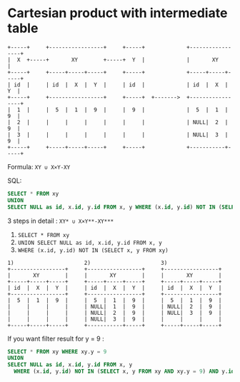 Cartesian product with intermediate table
=========================================

```
+-----+     +-----------------+     +-----+             +-----------------+
|  X  +-----+       XY        +-----+  Y  |             |       XY        |
+-----+     +-----+-----+-----+     +-----+             +-----+-----+-----+
| id  |     | id  |  X  |  Y  |     | id  |             | id  |  X  |  Y  |
+-----+     +-----------------+     +-----+  +------->  +-----------------+
|  1  |     |  5  |  1  |  9  |     |  9  |             |  5  |  1  |  9  |
|  2  |     |     |     |     |     |     |             | NULL|  2  |  9  |
|  3  |     |     |     |     |     |     |             | NULL|  3  |  9  |
+-----+     +-----+-----+-----+     +-----+             +-----------+-----+
```

Formula: ``XY ∪ X×Y-XY``

SQL:

```sql
SELECT * FROM xy
UNION
SELECT NULL as id, x.id, y.id FROM x, y WHERE (x.id, y.id) NOT IN (SELECT x, y FROM xy)
```

3 steps in detail : ``XY* ∪ X×Y**-XY***``
  1. ``SELECT * FROM xy``
  2. ``UNION SELECT NULL as id, x.id, y.id FROM x, y``
  3. ``WHERE (x.id, y.id) NOT IN (SELECT x, y FROM xy)``

```
1)                      2)                      3)
+-----------------+     +-----------------+     +-----------------+
|       XY        |     |       XY        |     |       XY        |
+-----+-----+-----+     +-----+-----+-----+     +-----+-----+-----+
| id  |  X  |  Y  |     | id  |  X  |  Y  |     | id  |  X  |  Y  |
+-----------------+     +-----------------+     +-----------------+
|  5  |  1  |  9  |     |  5  |  1  |  9  |     |  5  |  1  |  9  |
|     |     |     |     | NULL|  1  |  9  |     | NULL|  2  |  9  |
|     |     |     |     | NULL|  2  |  9  |     | NULL|  3  |  9  |
|     |     |     |     | NULL|  3  |  9  |     |     |     |     |
+-----+-----+-----+     +-----------+-----+     +-----+-----+-----+
```

If you want filter result for y = 9 :

```sql
SELECT * FROM xy WHERE xy.y = 9
UNION
SELECT NULL as id, x.id, y.id FROM x, y
  WHERE (x.id, y.id) NOT IN (SELECT x, y FROM xy AND xy.y = 9) AND y.id = 9
```

